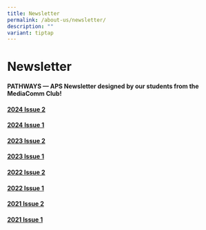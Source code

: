 ```yaml
---
title: Newsletter
permalink: /about-us/newsletter/
description: ""
variant: tiptap
---
```

<h1>Newsletter</h1>
<h4>PATHWAYS — APS Newsletter designed by our students from the MediaComm Club!</h4>
<p></p>
<h4><a href="https://online.fliphtml5.com/qytgd/ieqr/#p=1" rel="noopener nofollow" target="_blank">2024 Issue 2</a></h4>
<h4><a href="https://online.fliphtml5.com/qytgd/rzon/" rel="noopener nofollow" target="_blank">2024 Issue 1</a></h4>
<h4><a href="https://online.fliphtml5.com/qytgd/qxhn/" rel="noopener nofollow" target="_blank">2023 Issue 2</a></h4>
<h4><a href="https://online.fliphtml5.com/qytgd/gpmu/" rel="noopener nofollow" target="_blank">2023 Issue 1</a></h4>
<h4><a href="https://www.youtube.com/embed/XEmA-Ws6gQo" rel="noopener nofollow" target="_blank">2022 Issue 2</a></h4>
<h4><a href="https://www.aps.edu.sg/files/Newsletter/aps%20newsletter%202022%20issue%201.pdf" rel="noopener nofollow" target="_blank">2022 Issue 1</a></h4>
<h4><a href="https://www.aps.edu.sg/files/Newsletter/aps%20newsletter%202021%20issue%202.pdf" rel="noopener nofollow" target="_blank">2021 Issue 2</a></h4>
<h4><a href="https://www.aps.edu.sg/files/Newsletter/aps%20newsletter%202021%20issue%201.pdf" rel="noopener nofollow" target="_blank">2021 Issue 1</a></h4>
<h5></h5>
<p></p>